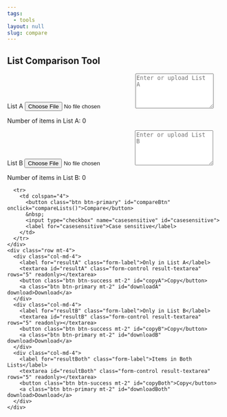 ```yaml
---
tags:
  - tools
layout: null
slug: compare
---
```


  <div class="container mt-4">
    <h2 class="text-center">List Comparison Tool</h2>
    <div class="row mt-4">
      <div class="col-md-6">
        <label for="listA" class="form-label">List A</label>
        <input type="file" id="fileA" accept=".txt, .csv" class="form-control mt-2 mb-2">
        <textarea id="listA" class="form-control" rows="5" placeholder="Enter or upload List A"></textarea>
        <p class="text-end">Number of items in List A: <span id="countA">0</span></p>
      </div>
      <div class="col-md-6">
        <label for="listB" class="form-label">List B</label>
        <input type="file" id="fileB" accept=".txt, .csv" class="form-control mt-2 mb-2">
        <textarea id="listB" class="form-control" rows="5" placeholder="Enter or upload List B"></textarea>
        <p class="text-end">Number of items in List B: <span id="countB">0</span></p>
      </div>
    </div>
    <div class="mt-4 text-center">

      <tr>
        <td colspan="4">
          <button class="btn btn-primary" id="compareBtn" onclick="compareLists()">Compare</button>
          &nbsp;
          <input type="checkbox" name="casesensitive" id="casesensitive">
          <label for="casesensitive">Case sensitive</label>
        </td>
      </tr>
    </div>
    <div class="row mt-4">
      <div class="col-md-4">
        <label for="resultA" class="form-label">Only in List A</label>
        <textarea id="resultA" class="form-control result-textarea" rows="5" readonly></textarea>
        <button class="btn btn-success mt-2" id="copyA">Copy</button>
        <a class="btn btn-primary mt-2" id="downloadA" download>Download</a>
      </div>
      <div class="col-md-4">
        <label for="resultB" class="form-label">Only in List B</label>
        <textarea id="resultB" class="form-control result-textarea" rows="5" readonly></textarea>
        <button class="btn btn-success mt-2" id="copyB">Copy</button>
        <a class="btn btn-primary mt-2" id="downloadB" download>Download</a>
      </div>
      <div class="col-md-4">
        <label for="resultBoth" class="form-label">Items in Both Lists</label>
        <textarea id="resultBoth" class="form-control result-textarea" rows="5" readonly></textarea>
        <button class="btn btn-success mt-2" id="copyBoth">Copy</button>
        <a class="btn btn-primary mt-2" id="downloadBoth" download>Download</a>
      </div>
    </div>
  </div>

  <script>

    // Function to count items in a text area
    function countItems(textAreaId) {
      const text = document.getElementById(textAreaId).value;
      const items = text.split(/\r\n|\r|\n/).filter(item => item.trim() !== "");
      return items.length;
    }

    // Update the item count for List A
    function updateCountA() {
      const count = countItems("listA");
      document.getElementById("countA").textContent = count;
    }

    // Update the item count for List B
    function updateCountB() {
      const count = countItems("listB");
      document.getElementById("countB").textContent = count;
    }

    // Event listener for file input changes
    document.getElementById("fileA").addEventListener("change", function () {
      const file = this.files[0];
      const reader = new FileReader();
      reader.onload = function () {
        document.getElementById("listA").value = reader.result;
        updateCountA();
      };
      reader.readAsText(file);
    });

    document.getElementById("fileB").addEventListener("change", function () {
      const file = this.files[0];
      const reader = new FileReader();
      reader.onload = function () {
        document.getElementById("listB").value = reader.result;
        updateCountB();
      };
      reader.readAsText(file);
    });

    document.getElementById("listA").addEventListener("input", updateCountA);
    document.getElementById("listB").addEventListener("input", updateCountB);

    // Event listeners for copy and download buttons
    document.getElementById("copyA").addEventListener("click", function () {
      document.getElementById("resultA").select();
      document.execCommand("copy");
    });

    document.getElementById("copyB").addEventListener("click", function () {
      document.getElementById("resultB").select();
      document.execCommand("copy");
    });

    document.getElementById("copyBoth").addEventListener("click", function () {
      document.getElementById("resultBoth").select();
      document.execCommand("copy");
    });
  </script>

  <script>
    // JavaScript function to compare lists
    function compareLists() {
      var listA = document.getElementById("listA").value.trim().split(/\r\n|\r|\n/);
      var listB = document.getElementById("listB").value.trim().split(/\r\n|\r|\n/);
      var isCaseSensitive = document.getElementById("casesensitive").checked;

      var onlyInA = [];
      var onlyInB = [];
      var inBoth = [];

      // Convert both lists to lowercase if not case-sensitive
      if (!isCaseSensitive) {
        listA = listA.map(item => item.toLowerCase());
        listB = listB.map(item => item.toLowerCase());
      }

      for (var i = 0; i < listA.length; i++) {
        if (!listB.includes(listA[i])) {
          onlyInA.push(listA[i]);
        } else {
          inBoth.push(listA[i]);
        }
      }

      for (var i = 0; i < listB.length; i++) {
        if (!listA.includes(listB[i])) {
          onlyInB.push(listB[i]);
        }
      }

      document.getElementById("resultA").value = onlyInA.join("\n");
      document.getElementById("resultB").value = onlyInB.join("\n");
      document.getElementById("resultBoth").value = inBoth.join("\n");
    }
  </script>

  <script>
    // Function to download the content of a textarea as a file
    function downloadTextareaContent(textareaId, downloadId) {
      const content = document.getElementById(textareaId).value;
      const downloadLink = document.getElementById(downloadId);

      const blob = new Blob([content], { type: "text/plain" });
      downloadLink.href = URL.createObjectURL(blob);
    }

    // Event listeners for download buttons
    document.getElementById("downloadA").addEventListener("click", function () {
      downloadTextareaContent("resultA", "downloadA");
    });

    document.getElementById("downloadB").addEventListener("click", function () {
      downloadTextareaContent("resultB", "downloadB");
    });

    document.getElementById("downloadBoth").addEventListener("click", function () {
      downloadTextareaContent("resultBoth", "downloadBoth");
    });
  </script>
